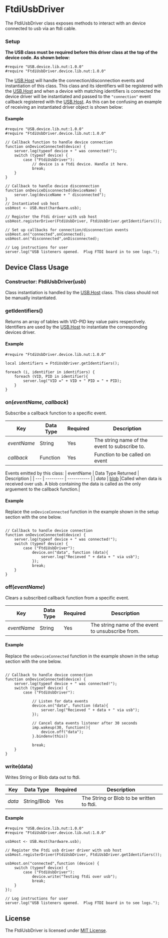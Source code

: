 # FtdiUsbDriver

The FtdiUsbDriver class exposes methods to interact with an device connected to usb via an ftdi cable. 

### Setup

**The USB class must be required before this driver class at the top of the device code. As shown below:**

```
#require "USB.device.lib.nut:1.0.0"
#require "FtdiUsbDriver.device.lib.nut:1.0.0"
```

The [USB.Host](../USB/) will handle the connection/disconnection events and instantiation of this class. This class and its identifiers will be registered with the [USB.Host](../USB/) and when a device with matching identifiers is connected the device driver will be instantiated and passed to the `"connection"` event callback registered with the [USB.Host](../USB/). As this can be confusing an example of receiving an instantiated driver object is shown below:

#### Example

```squirrel
#require "USB.device.lib.nut:1.0.0"
#require "FtdiUsbDriver.device.lib.nut:1.0.0"

// Callback function to handle device connection
function onDeviceConnected(device) {
    server.log(typeof device + " was connected!");
    switch (typeof device) {
        case ("FtdiUsbDriver"):
            // device is a ftdi device. Handle it here.
            break;
    }
}

// Callback to handle device disconnection
function onDeviceDisconnected(deviceName) {
    server.log(deviceName + " disconnected");
}
// Instantiated usb host
usbHost <- USB.Host(hardware.usb);

// Register the Ftdi driver with usb host
usbHost.registerDriver(FtdiUsbDriver, FtdiUsbDriver.getIdentifiers());

// Set up callbacks for connection/disconnection events
usbHost.on("connected",onConnected);
usbHost.on("disconnected",onDisconnected);

// Log instructions for user
server.log("USB listeners opened.  Plug FTDI board in to see logs.");
```

## Device Class Usage

### Constructor: FtdiUsbDriver(*usb*)

Class instantiation is handled by the [USB.Host](../USB/) class. This class should not be manually instantiated.


### getIdentifiers()

Returns an array of tables with VID-PID key value pairs respectively. Identifiers are used by the [USB.Host](../USB/) to instantiate the corresponding devices driver.


#### Example

```squirrel
#require "FtdiUsbDriver.device.lib.nut:1.0.0"

local identifiers = FtdiUsbDriver.getIdentifiers();

foreach (i, identifier in identifiers) {
    foreach (VID, PID in identifier){
        server.log("VID =" + VID + " PID = " + PID);
    }
}

```

### on(*eventName, callback*)

Subscribe a callback function to a specific event.


| Key | Data Type | Required | Description |
| --- | --------- | -------- | ----------- |
| *eventName* | String | Yes | The string name of the event to subscribe to. |
| *callback* | Function | Yes | Function to be called on event |

Events emitted by this class:
| eventName | Data Type Returned |  Description |
| --- | ---------  | ----------- |
| *data* | [blob](https://electricimp.com/docs/squirrel/blob/) |Called when data is received over usb. A blob containing the data is called as the only arguement to the callback function.|
#### Example
Replace the `onDeviceConnected` function in the example shown in the setup section with the one below.
```squirrel

// Callback to handle device connection
function onDeviceConnected(device) {
    server.log(typeof device + " was connected!");
    switch (typeof device) {
        case ("FtdiUsbDriver"):
            device.on("data", function (data){
                server.log("Recieved " + data + " via usb");
            });
            break;
    }
}

```

### off(*eventName*)

Clears a subscribed callback function from a specific event.

| Key | Data Type | Required | Description |
| --- | --------- | -------- | ----------- |
| *eventName* | String | Yes | The string name of the event to unsubscribe from.|


#### Example
Replace the `onDeviceConnected` function in the example shown in the setup section with the one below.
```squirrel

// Callback to handle device connection
function onDeviceConnected(device) {
    server.log(typeof device + " was connected!");
    switch (typeof device) {
        case ("FtdiUsbDriver"):

            // Listen for data events
            device.on("data", function (data){
                server.log("Recieved " + data + " via usb");
            });

            // Cancel data events listener after 30 seconds
            imp.wakeup(30, function(){
                device.off("data");
            }.bindenv(this))

            break;
    }
}

```


### write(data)

Writes String or Blob data out to ftdi.


| Key | Data Type | Required | Description |
| --- | --------- | -------- | ----------- |
| *data* | String/Blob | Yes | The String or Blob to be written to ftdi.|


#### Example

```squirrel
#require "USB.device.lib.nut:1.0.0"
#require "FtdiUsbDriver.device.lib.nut:1.0.0"

usbHost <- USB.Host(hardware.usb);

// Register the Ftdi usb driver driver with usb host
usbHost.registerDriver(FtdiUsbDriver, FtdiUsbDriver.getIdentifiers());

usbHost.on("connected",function (device) {
    switch (typeof device) {
        case ("FtdiUsbDriver"):
            device.write("Testing ftdi over usb");
            break;
    }
});

// Log instructions for user
server.log("USB listeners opened.  Plug FTDI board in to see logs.");
```

## License

The FtdiUsbDriver is licensed under [MIT License](../LICENSE).
